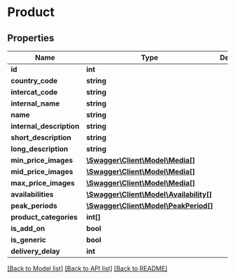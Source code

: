 # Product

## Properties
Name | Type | Description | Notes
------------ | ------------- | ------------- | -------------
**id** | **int** |  | [optional] 
**country_code** | **string** |  | [optional] 
**intercat_code** | **string** |  | [optional] 
**internal_name** | **string** |  | [optional] 
**name** | **string** |  | [optional] 
**internal_description** | **string** |  | [optional] 
**short_description** | **string** |  | [optional] 
**long_description** | **string** |  | [optional] 
**min_price_images** | [**\Swagger\Client\Model\Media[]**](Media.md) |  | [optional] 
**mid_price_images** | [**\Swagger\Client\Model\Media[]**](Media.md) |  | [optional] 
**max_price_images** | [**\Swagger\Client\Model\Media[]**](Media.md) |  | [optional] 
**availabilities** | [**\Swagger\Client\Model\Availability[]**](Availability.md) |  | [optional] 
**peak_periods** | [**\Swagger\Client\Model\PeakPeriod[]**](PeakPeriod.md) |  | [optional] 
**product_categories** | **int[]** |  | [optional] 
**is_add_on** | **bool** |  | [optional] 
**is_generic** | **bool** |  | [optional] 
**delivery_delay** | **int** |  | [optional] 

[[Back to Model list]](../README.md#documentation-for-models) [[Back to API list]](../README.md#documentation-for-api-endpoints) [[Back to README]](../README.md)


